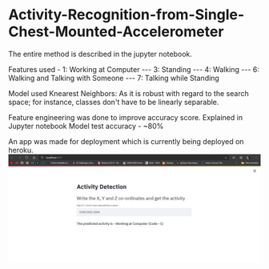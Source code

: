 # Activity-Recognition-from-Single-Chest-Mounted-Accelerometer

The entire method is described in the jupyter notebook. 

Features used - 1: Working at Computer
       --- 3: Standing
       --- 4: Walking
       --- 6: Walking and Talking with Someone
       --- 7: Talking while Standing
      
Model used Knearest Neighbors: As it is robust with regard to the search space; for instance, classes don't have to be linearly separable.

Feature engineering was done to improve accuracy score. Explained in Jupyter notebook
Model test accuracy - ~80%


An app was made for deployment which is currently being deployed on heroku.
![App image](https://github.com/saumyaborwankar/Activity-Recognition-from-Single-Chest-Mounted-Accelerometer/blob/main/app.JPG)
